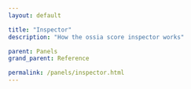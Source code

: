 ```yaml
---
layout: default

title: "Inspector"
description: "How the ossia score inspector works"

parent: Panels
grand_parent: Reference

permalink: /panels/inspector.html
---
```

